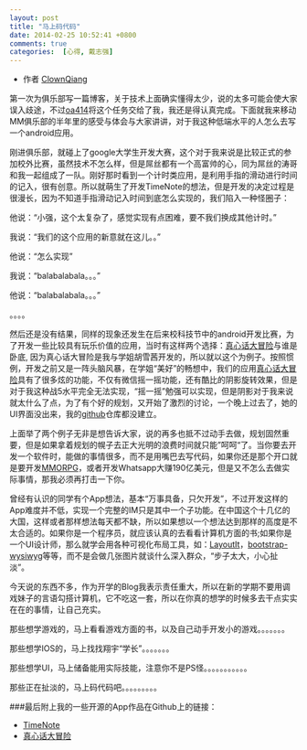 ```yaml
---
layout: post
title: "马上码代码"
date: 2014-02-25 10:52:41 +0800
comments: true
categories:  [心得, 戴志强]
---
```




- 作者 [ClownQiang](https://github.com/1019439568)
                                                                            


第一次为俱乐部写一篇博客，关于技术上面确实懂得太少，说的太多可能会使大家误入歧途，不过[oa414](https://github.com/oa414)将这个任务交给了我，我还是得认真完成。下面就我来移动MM俱乐部的半年里的感受与体会与大家讲讲，对于我这种低端水平的人怎么去写一个android应用。

刚进俱乐部，就碰上了google大学生开发大赛，这个对于我来说是比较正式的参加校外比赛，虽然技术不怎么样，但是屌丝都有一个高富帅的心，同为屌丝的涛哥和我一起组成了一队。刚好那时看到一个计时类应用，是利用手指的滑动进行时间的记入，很有创意。所以就萌生了开发TimeNote的想法，但是开发的决定过程是很漫长，因为不知道手指滑动记入时间到底怎么实现的，我们陷入一种怪圈子：

他说：“小强，这个太复杂了，感觉实现有点困难，要不我们换成其他计时。”

我说：“我们的这个应用的新意就在这儿。。”

他说：“怎么实现”

我说：“balabalabala。。。”

他说：“balabalabala。。。”

。。。。

然后还是没有结果，同样的现象还发生在后来校科技节中的android开发比赛，为了开发一些比较具有玩乐价值的应用，当时有这样两个选择：[真心话大冒险](http://as.baidu.com/a/item?docid=5078477)与谁是卧底, 因为真心话大冒险是我与学姐胡雪茜开发的，所以就以这个为例子。按照惯例，开发之前又是一阵头脑风暴，在学姐“美好”的畅想中，我们的应用[真心话大冒险](http://as.baidu.com/a/item?docid=5078477)具有了很多炫的功能，不仅有微信摇一摇功能，还有酷比的阴影旋转效果，但是对于我这种战5水平完全无法实现，“摇一摇”勉强可以实现，但是阴影对于我来说就太什么了点，为了有个好的规划，又开始了激烈的讨论，一个晚上过去了，她的UI界面没出来，我的[github](http://zh.wikipedia.org/wiki/GitHub)仓库都没建立。

上面举了两个例子无非是想告诉大家，说的再多也抵不过动手去做，规划固然重要，但是如果拿着规划的幌子去正大光明的浪费时间就只能”呵呵“了。当你要去开发一个软件时，能做的事情很多，而不是用嘴巴去写代码，如果你还是那个开口就是要开发[MMORPG](http://zh.wikipedia.org/wiki/%E5%A4%A7%E5%9E%8B%E5%A4%9A%E4%BA%BA%E5%9C%A8%E7%BA%BF%E8%A7%92%E8%89%B2%E6%89%AE%E6%BC%94%E6%B8%B8%E6%88%8F)，或者开发Whatsapp大赚190亿美元，但是又不怎么去做实际事情，那我必须再打击一下你。

曾经有认识的同学有个App想法，基本“万事具备，只欠开发”，不过开发这样的App难度并不低，实现一个完整的IM只是其中一个子功能。在中国这个十几亿的大国，这样或者那样想法每天都不缺，所以如果想以一个想法达到那样的高度是不太合适的。如果你是一个程序员，就应该认真的去看看计算机方面的书;如果你是一个UI设计师，那么就学会用各种可视化布局工具，如：[LayoutIt](http://www.bootcss.com/p/layoutit/)，[bootstrap-wysiwyg](http://www.bootcss.com/p/bootstrap-wysiwyg/)等等，而不是会做几张图片就谈什么深入群众，“步子太大，小心扯淡”。

今天说的东西不多，作为开学的Blog我表示责任重大，所以在新的学期不要用调戏妹子的言语勾搭计算机，它不吃这一套，所以在你真的想学的时候多去干点实实在在的事情，让自己充实。

那些想学游戏的，马上看看游戏方面的书，以及自己动手开发小的游戏。。。。。。。

那些想学IOS的，马上找找翔宇“学长”。。。。。。。

那些想学UI，马上储备能用实际技能，注意你不是PS怪。。。。。。。。。。。

那些正在扯淡的，马上码代码吧。。。。。。。。。


###最后附上我的一些开源的App作品在Github上的链接：

 - [TimeNote](https://github.com/1019439568/TimeNote)
 - [真心话大冒险](https://github.com/1019439568/Truth-or-Dare)
